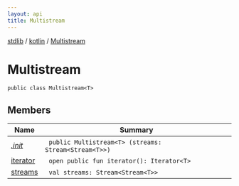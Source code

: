 ```yaml
---
layout: api
title: Multistream
---
```

[stdlib](../../index.html) / [kotlin](../index.html) / [Multistream](index.html)

# Multistream

```
public class Multistream<T> 
```
## Members
| Name | Summary |
|------|---------|
|[*.init*](_init_.html)|&nbsp;&nbsp;`public Multistream<T> (streams: Stream<Stream<T>>)`<br>|
|[iterator](iterator.html)|&nbsp;&nbsp;`open public fun iterator(): Iterator<T>`<br>|
|[streams](streams.html)|&nbsp;&nbsp;`val streams: Stream<Stream<T>>`<br>|
